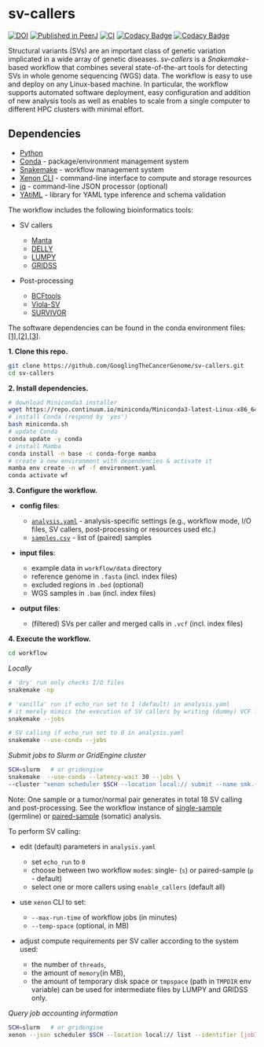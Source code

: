 # sv-callers

[![DOI](https://zenodo.org/badge/DOI/10.5281/zenodo.1217111.svg)](https://doi.org/10.5281/zenodo.1217111)
[![Published in PeerJ](https://img.shields.io/badge/published%20in-PeerJ-blue.svg)](https://doi.org/10.7717/peerj.8214)
[![CI](https://github.com/GooglingTheCancerGenome/sv-callers/actions/workflows/ci.yaml/badge.svg?branch=master)](https://github.com/GooglingTheCancerGenome/sv-callers/actions/workflows/ci.yaml)
[![Codacy Badge](https://app.codacy.com/project/badge/Grade/eaa33d7d090048898c112a4a87815479)](https://www.codacy.com/gh/GooglingTheCancerGenome/sv-callers/dashboard?utm_source=github.com&amp;utm_medium=referral&amp;utm_content=GooglingTheCancerGenome/sv-callers&amp;utm_campaign=Badge_Grade)
[![Codacy Badge](https://app.codacy.com/project/badge/Coverage/eaa33d7d090048898c112a4a87815479)](https://www.codacy.com/gh/GooglingTheCancerGenome/sv-callers/dashboard?utm_source=github.com&utm_medium=referral&utm_content=GooglingTheCancerGenome/sv-callers&utm_campaign=Badge_Coverage)

Structural variants (SVs) are an important class of genetic variation implicated in a wide array of genetic diseases. _sv-callers_ is a _Snakemake_-based workflow that combines several state-of-the-art tools for detecting SVs in whole genome sequencing (WGS) data. The workflow is easy to use and deploy on any Linux-based machine. In particular, the workflow supports automated software deployment, easy configuration and addition of new analysis tools as well as enables to scale from a single computer to different HPC clusters with minimal effort.

## Dependencies

-   [Python](https://www.python.org/)
-   [Conda](https://conda.io/) - package/environment management system
-   [Snakemake](https://snakemake.readthedocs.io/) - workflow management system
-   [Xenon CLI](https://github.com/NLeSC/xenon-cli) - command-line interface to compute and storage resources
-   [jq](https://stedolan.github.io/jq/) - command-line JSON processor (optional)
-   [YAtiML](https://github.com/yatiml/yatiml) - library for YAML type inference and schema validation

The workflow includes the following bioinformatics tools:

-   SV callers
    -   [Manta](https://github.com/Illumina/manta)
    -   [DELLY](https://github.com/dellytools/delly)
    -   [LUMPY](https://github.com/arq5x/lumpy-sv)
    -   [GRIDSS](https://github.com/PapenfussLab/gridss)

-   Post-processing
    -   [BCFtools](https://github.com/samtools/bcftools)
    -   [Viola-SV](https://github.com/dermasugita/Viola-SV)
    -   [SURVIVOR](https://github.com/fritzsedlazeck/SURVIVOR)

The software dependencies can be found in the conda environment files: [[1]](/environment.yaml),[[2]](/workflow/envs/caller.yaml),[[3]](/workflow/envs/postproc.yaml).

**1. Clone this repo.**

```bash
git clone https://github.com/GooglingTheCancerGenome/sv-callers.git
cd sv-callers
```

**2. Install dependencies.**

```bash
# download Miniconda3 installer
wget https://repo.continuum.io/miniconda/Miniconda3-latest-Linux-x86_64.sh -O miniconda.sh
# install Conda (respond by 'yes')
bash miniconda.sh
# update Conda
conda update -y conda
# install Mamba
conda install -n base -c conda-forge mamba
# create a new environment with dependencies & activate it
mamba env create -n wf -f environment.yaml
conda activate wf
```

**3. Configure the workflow.**

-   **config files**:
    -   [`analysis.yaml`](/config/analysis.yaml) - analysis-specific settings (e.g., workflow mode, I/O files, SV callers, post-processing or resources used etc.)
    -   [`samples.csv`](/config/samples.csv) - list of (paired) samples

-   **input files**:
    -   example data in `workflow/data` directory
    -   reference genome in `.fasta` (incl. index files)
    -   excluded regions in `.bed` (optional)
    -   WGS samples in `.bam` (incl. index files)

-   **output files**:
    -   (filtered) SVs per caller and merged calls in `.vcf` (incl. index files)

**4. Execute the workflow.**

```bash
cd workflow
```

_Locally_

```bash
# 'dry' run only checks I/O files
snakemake -np

# 'vanilla' run if echo_run set to 1 (default) in analysis.yaml
# it merely mimics the execution of SV callers by writing (dummy) VCF files
snakemake --jobs

# SV calling if echo_run set to 0 in analysis.yaml
snakemake --use-conda --jobs
```

_Submit jobs to Slurm or GridEngine cluster_

```bash
SCH=slurm   # or gridengine
snakemake  --use-conda --latency-wait 30 --jobs \
--cluster "xenon scheduler $SCH --location local:// submit --name smk.{rule} --inherit-env --cores-per-task {threads} --max-run-time 1 --max-memory {resources.mem_mb} --working-directory . --stderr stderr-%j.log --stdout stdout-%j.log" &>smk.log&
```

Note: One sample or a tumor/normal pair generates in total 18 SV calling and post-processing. See the workflow instance of [single-sample](doc/sv-callers_single.svg) (germline) or [paired-sample](doc/sv-callers_paired.svg) (somatic) analysis.

To perform SV calling:
-   edit (default) parameters in `analysis.yaml`
    -   set `echo_run` to `0`
    -   choose between two workflow `mode`s: single- (`s`) or paired-sample (`p` - default)
    -   select one or more callers using `enable_callers` (default all)

-   use `xenon` CLI to set:
    -   `--max-run-time` of workflow jobs (in minutes)
    -   `--temp-space` (optional, in MB)

-   adjust compute requirements per SV caller according to the system used:
    -   the number of `threads`, 
    -   the amount of `memory`(in MB),
    -   the amount of temporary disk space or `tmpspace` (path in `TMPDIR` env variable) can be used for intermediate files by LUMPY and GRIDSS only.

_Query job accounting information_

```bash
SCH=slurm   # or gridengine
xenon --json scheduler $SCH --location local:// list --identifier [jobID] | jq ...
```
